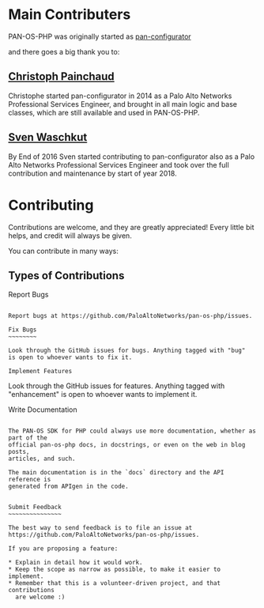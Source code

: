 Main Contributers
============

PAN-OS-PHP was originally started as [pan-configurator](https://github.com/cpainchaud/pan-configurator)


and there goes a big thank you to:

[Christoph Painchaud](https://github.com/cpainchaud)
----------------------
Christophe started pan-configurator in 2014 as a Palo Alto Networks Professional Services Engineer,
and brought in all main logic and base classes, which are still available and used in PAN-OS-PHP.

[Sven Waschkut](https://github.com/swaschkut)
----------------------
By End of 2016 Sven started contributing to pan-configurator also as a Palo Alto Networks Professional Services Engineer
and took over the full contribution and maintenance by start of year 2018. 


Contributing
============

Contributions are welcome, and they are greatly appreciated! Every
little bit helps, and credit will always be given.

You can contribute in many ways:

Types of Contributions
----------------------

Report Bugs
~~~~~~~~~~~

Report bugs at https://github.com/PaloAltoNetworks/pan-os-php/issues.

Fix Bugs
~~~~~~~~

Look through the GitHub issues for bugs. Anything tagged with "bug"
is open to whoever wants to fix it.

Implement Features
~~~~~~~~~~~~~~~~~~

Look through the GitHub issues for features. Anything tagged with "enhancement"
is open to whoever wants to implement it.

Write Documentation
~~~~~~~~~~~~~~~~~~~

The PAN-OS SDK for PHP could always use more documentation, whether as part of the
official pan-os-php docs, in docstrings, or even on the web in blog posts,
articles, and such.

The main documentation is in the `docs` directory and the API reference is
generated from APIgen in the code.


Submit Feedback
~~~~~~~~~~~~~~~

The best way to send feedback is to file an issue at https://github.com/PaloAltoNetworks/pan-os-php/issues.

If you are proposing a feature:

* Explain in detail how it would work.
* Keep the scope as narrow as possible, to make it easier to implement.
* Remember that this is a volunteer-driven project, and that contributions
  are welcome :)